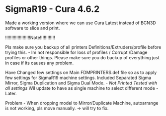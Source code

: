 # SigmaR19 - Cura 4.6.2
Made a working version where we can use Cura Latest instead of BCN3D software to slice and print. 

!!!!!!!!!!!!!!!!!!!!Note!!!!!!!!!!!!

Pls make sure you backup of all printers Definitions/Extruders/profile before trying this. - Im not responsible for loss of profiles / Corrupt /Damage profiles or other things. 
Please make sure you do backup of everything just in case if its causes any problem. 

Have Changed few settings on Main FDMPRINTERS.def file so as to apply few settings for SigmaR19 machine settings. 
Included Separated Sigma Mirror, Sigma Duplication and Sigma Dual Mode. - *Not Printed Tested with all settings*
Wil update to have as single machine to select different mode - Later. 

Problem - When dropping model to Mirror/Duplicate Machine, autoarrange is not working, pls move manually. -> will try to fix.
